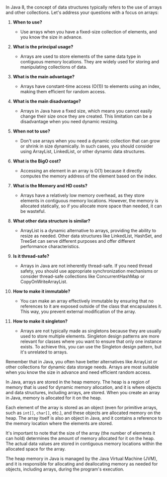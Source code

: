 In Java 8, the concept of data structures typically refers to the use of arrays and other collections. Let's address your questions with a focus on arrays:

1. **When to use?**
    - Use arrays when you have a fixed-size collection of elements, and you know the size in advance.

2. **What is the principal usage?**
    - Arrays are used to store elements of the same data type in contiguous memory locations. They are widely used for storing and manipulating collections of data.

3. **What is the main advantage?**
    - Arrays have constant-time access (O(1)) to elements using an index, making them efficient for random access.

4. **What is the main disadvantage?**
    - Arrays in Java have a fixed size, which means you cannot easily change their size once they are created. This limitation can be a disadvantage when you need dynamic resizing.

5. **When not to use?**
    - Don't use arrays when you need a dynamic collection that can grow or shrink in size dynamically. In such cases, you should consider using ArrayList, LinkedList, or other dynamic data structures.

6. **What is the BigO cost?**
    - Accessing an element in an array is O(1) because it directly computes the memory address of the element based on the index.

7. **What is the Memory and HD costs?**
    - Arrays have a relatively low memory overhead, as they store elements in contiguous memory locations. However, the memory is allocated statically, so if you allocate more space than needed, it can be wasteful.

8. **What other data structure is similar?**
    - ArrayList is a dynamic alternative to arrays, providing the ability to resize as needed. Other data structures like LinkedList, HashSet, and TreeSet can serve different purposes and offer different performance characteristics.

9. **Is it thread-safe?**
    - Arrays in Java are not inherently thread-safe. If you need thread safety, you should use appropriate synchronization mechanisms or consider thread-safe collections like ConcurrentHashMap or CopyOnWriteArrayList.

10. **How to make it immutable?**
    - You can make an array effectively immutable by ensuring that no references to it are exposed outside of the class that encapsulates it. This way, you prevent external modification of the array.

11. **How to make it singleton?**
    - Arrays are not typically made as singletons because they are usually used to store multiple elements. Singleton design patterns are more relevant for classes where you want to ensure that only one instance exists. To achieve this, you can use the Singleton design pattern, but it's unrelated to arrays.

Remember that in Java, you often have better alternatives like ArrayList or other collections for dynamic data storage needs. Arrays are most suitable when you know the size in advance and need efficient random access.

In Java, arrays are stored in the heap memory. The heap is a region of memory that is used for dynamic memory allocation, and it is where objects and data structures, including arrays, are stored. When you create an array in Java, memory is allocated for it on the heap.

Each element of the array is stored as an object (even for primitive arrays, such as `int[]`, `char[]`, etc.), and these objects are allocated memory on the heap. The array itself is also an object in Java, and it contains a reference to the memory location where the elements are stored.

It's important to note that the size of the array (the number of elements it can hold) determines the amount of memory allocated for it on the heap. The actual data values are stored in contiguous memory locations within the allocated space for the array.

The heap memory in Java is managed by the Java Virtual Machine (JVM), and it is responsible for allocating and deallocating memory as needed for objects, including arrays, during the program's execution.